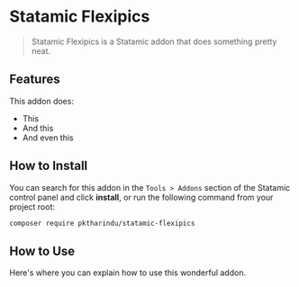 # Statamic Flexipics

> Statamic Flexipics is a Statamic addon that does something pretty neat.

## Features

This addon does:

- This
- And this
- And even this

## How to Install

You can search for this addon in the `Tools > Addons` section of the Statamic control panel and click **install**, or run the following command from your project root:

``` bash
composer require pktharindu/statamic-flexipics
```

## How to Use

Here's where you can explain how to use this wonderful addon.
